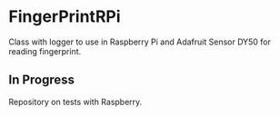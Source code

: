# FingerPrintRPi
Class with logger to use in Raspberry Pi and Adafruit Sensor DY50 for reading fingerprint.

## In Progress

Repository on tests with Raspberry.
